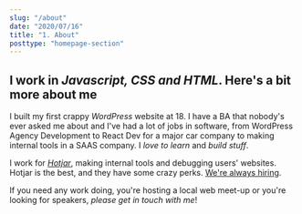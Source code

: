 ```yaml
---
slug: "/about"
date: "2020/07/16"
title: "1. About"
posttype: "homepage-section"
---
```

## I work in _Javascript, CSS and HTML_. Here's a bit more about me

I built my first crappy _WordPress_ website at 18. I have a BA that nobody's ever asked me about and I've had a lot of jobs in software, from WordPress Agency Development to React Dev for a major car company to making internal tools in a SAAS company. I _love to learn_ and _build stuff_.

I work for [_Hotjar_](https://hotjar.com), making internal tools and debugging users' websites. Hotjar is the best, and they have some crazy perks. [We're always hiring](https://hotjar.com/careers).

If you need any work doing, you're hosting a local web meet-up or you're looking for speakers, _please get in touch with me_!